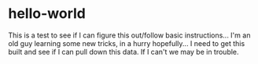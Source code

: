# hello-world
This is a test to see if I can figure this out/follow basic instructions...
I'm an old guy learning some new tricks, in a hurry hopefully...
I need to get this built and see if I can pull down this data.
If I can't we may be in trouble.
